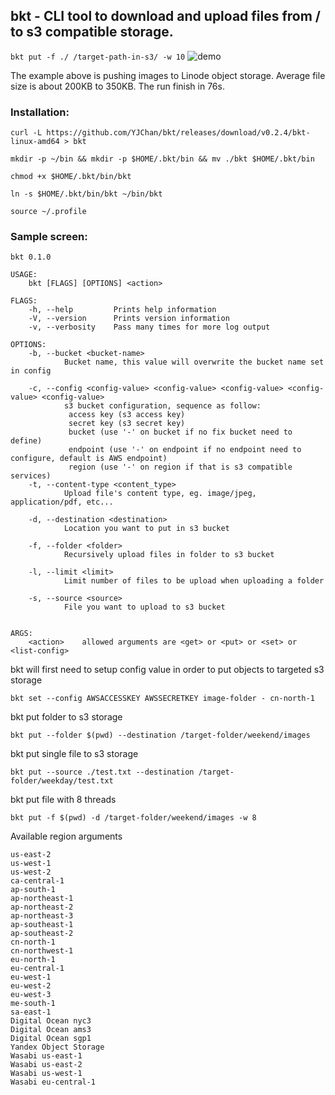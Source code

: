 ## bkt - CLI tool to download and upload files from / to s3 compatible storage.


```bkt put -f ./ /target-path-in-s3/ -w 10```
![demo](https://raw.githubusercontent.com/YJChan/bkt/main/bkt-demo.gif)

The example above is pushing images to Linode object storage. Average file size is about 200KB to 350KB. The run finish in 76s.

### Installation:

```
curl -L https://github.com/YJChan/bkt/releases/download/v0.2.4/bkt-linux-amd64 > bkt

mkdir -p ~/bin && mkdir -p $HOME/.bkt/bin && mv ./bkt $HOME/.bkt/bin

chmod +x $HOME/.bkt/bin/bkt

ln -s $HOME/.bkt/bin/bkt ~/bin/bkt

source ~/.profile
```

### Sample screen: 
```
bkt 0.1.0

USAGE:
    bkt [FLAGS] [OPTIONS] <action>

FLAGS:
    -h, --help         Prints help information
    -V, --version      Prints version information
    -v, --verbosity    Pass many times for more log output

OPTIONS:
    -b, --bucket <bucket-name>
            Bucket name, this value will overwrite the bucket name set in config

    -c, --config <config-value> <config-value> <config-value> <config-value> <config-value>
            s3 bucket configuration, sequence as follow:
             access key (s3 access key)
             secret key (s3 secret key)
             bucket (use '-' on bucket if no fix bucket need to define) 
             endpoint (use '-' on endpoint if no endpoint need to configure, default is AWS endpoint) 
             region (use '-' on region if that is s3 compatible services)
    -t, --content-type <content_type>
            Upload file's content type, eg. image/jpeg, application/pdf, etc...

    -d, --destination <destination>
            Location you want to put in s3 bucket

    -f, --folder <folder>
            Recursively upload files in folder to s3 bucket

    -l, --limit <limit>
            Limit number of files to be upload when uploading a folder

    -s, --source <source>
            File you want to upload to s3 bucket


ARGS:
    <action>    allowed arguments are <get> or <put> or <set> or <list-config>

```

bkt will first need to setup config value in order to put objects to targeted s3 storage
```
bkt set --config AWSACCESSKEY AWSSECRETKEY image-folder - cn-north-1

```

bkt put folder to s3 storage
```
bkt put --folder $(pwd) --destination /target-folder/weekend/images
```

bkt put single file to s3 storage
```
bkt put --source ./test.txt --destination /target-folder/weekday/test.txt
```

bkt put file with 8 threads
```
bkt put -f $(pwd) -d /target-folder/weekend/images -w 8
```

Available region arguments
```
us-east-2
us-west-1
us-west-2
ca-central-1
ap-south-1
ap-northeast-1
ap-northeast-2
ap-northeast-3
ap-southeast-1
ap-southeast-2
cn-north-1
cn-northwest-1
eu-north-1
eu-central-1
eu-west-1
eu-west-2
eu-west-3
me-south-1
sa-east-1
Digital Ocean nyc3
Digital Ocean ams3
Digital Ocean sgp1
Yandex Object Storage
Wasabi us-east-1
Wasabi us-east-2
Wasabi us-west-1
Wasabi eu-central-1
```

